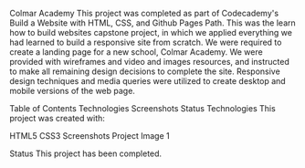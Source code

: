 Colmar Academy
This project was completed as part of Codecademy's Build a Website with HTML, CSS, and Github Pages Path. This was the learn how to build websites capstone project, in which we applied everything we had learned to build a responsive site from scratch. We were required to create a landing page for a new school, Colmar Academy. We were provided with wireframes and video and images resources, and instructed to make all remaining design decisions to complete the site. Responsive design techniques and media queries were utilized to create desktop and mobile versions of the web page.

Table of Contents
Technologies
Screenshots
Status
Technologies
This project was created with:

HTML5
CSS3
Screenshots
 Project Image 1

Status
This project has been completed.
